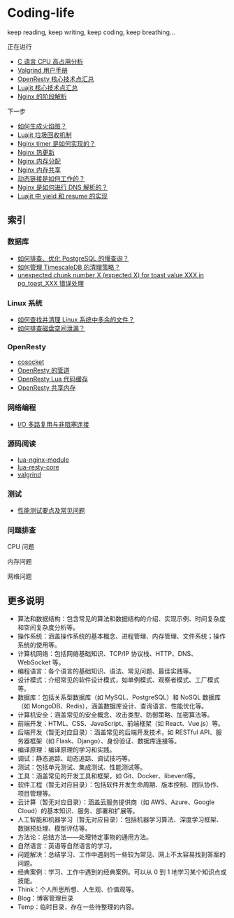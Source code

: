 # Coding-life

keep reading,
keep writing,
keep coding,
keep breathing...

正在进行

- [C 语言 CPU 高占用分析](R.经典案例/CPU/c-high-cpu/C语言CPU高占用分析.md)
- [Valgrind 用户手册](J.调试/静态追踪/Valgrind/user-manual)
- [OpenResty 核心技术点汇总](K.工具/OpenResty/使用与实现/000-core-tech.md)
- [Luajit 核心技术点汇总](K.工具/Luajit/设计与实现/000-core-tech.md)
- [Nginx 的阶段解析](K.工具/Nginx/Nginx源码分析/4-nginx-phase.md)

下一步

- [如何生成火焰图？](J.调试/动态追踪/如何生成火焰图.md)
- [Luajit 垃圾回收机制](K.工具/Luajit/设计与实现/004-garbage-collection.md)
- [Nginx timer 是如何实现的？](K.工具/Nginx/Nginx源码分析/8-nginx-timer.md)
- [Nginx 热更新](K.工具/Nginx/Nginx源码分析/10-binary-upgrade.md)
- [Nginx 内存分配](K.工具/Nginx/Nginx源码分析/11-slab.md)
- [Nginx 内存共享](K.工具/Nginx/Nginx源码分析/12-nginx-shm.md)
- [动态链接是如何工作的？](B.操作系统/设计与实现/how-dynamic-linking-work.md)
- [Nginx 是如何进行 DNS 解析的？](K.工具/Nginx/Nginx源码分析/7-nginx-dns-resolve.md)
- [Luajit 中 yield 和 resume 的实现](K.工具/Luajit/设计与实现/2.yield-resume.md)

## 索引

### 数据库

- [如何排查、优化 PostgreSQL 的慢查询？](F.数据库/4.PostgreSQL/慢查询分析/README.md)
- [如何管理 TimescaleDB 的清理策略？](F.数据库/4.PostgreSQL/TimescaleDB/README.md)
- [unexpected chunk number X (expected X) for toast value XXX in pg_toast_XXX 错误处理](F.数据库/4.PostgreSQL/unexpected-chunk-number.md)

### Linux 系统

- [如何查找并清理 Linux 系统中多余的文件？](B.操作系统/Linux/存储空间占用情况分析.md)
- [如何排查磁盘空间泄漏？](B.操作系统/Linux/存储空间占用情况分析.md)

### OpenResty

- [cosocket](K.工具/OpenResty/使用与实现/014-cosocket.md)
- [OpenResty 的管道](K.工具/OpenResty/使用与实现/017-pipe.md)
- [OpenResty Lua 代码缓存](K.工具/OpenResty/使用与实现/018-ngx_lua_cache.md)
- [OpenResty 共享内存](K.工具/OpenResty/使用与实现/019-ngx_shared_dict.md)

### 网络编程

- [I/O 多路复用与非阻塞连接](B.操作系统/Linux/Application/7.IO多路复用/IO多路复用与非阻塞连接/README.md)

### 源码阅读

- [lua-nginx-module](https://github.com/isshe/lua-nginx-module)
- [lua-resty-core](https://github.com/isshe/lua-resty-core)
- [valgrind](https://github.com/isshe/valgrind)

### 测试

- [性能测试要点及常见问题](T.测试/性能测试.md)

### 问题排查

CPU 问题


内存问题


网络问题

## 更多说明

- 算法和数据结构：包含常见的算法和数据结构的介绍、实现示例、时间复杂度和空间复杂度分析等。
- 操作系统：涵盖操作系统的基本概念、进程管理、内存管理、文件系统；操作系统的使用等。
- 计算机网络：包括网络基础知识、TCP/IP 协议栈、HTTP、DNS、WebSocket 等。
- 编程语言：各个语言的基础知识、语法、常见问题、最佳实践等。
- 设计模式：介绍常见的软件设计模式，如单例模式、观察者模式、工厂模式等。
- 数据库：包括关系型数据库（如 MySQL、PostgreSQL）和 NoSQL 数据库（如 MongoDB、Redis），涵盖数据库设计、查询语言、性能优化等。
- 计算机安全：涵盖常见的安全概念、攻击类型、防御策略、加密算法等。
- 前端开发：HTML、CSS、JavaScript、前端框架（如 React、Vue.js）等。
- 后端开发（暂无对应目录）：涵盖常见的后端开发技术，如 RESTful API、服务器框架（如 Flask、Django）、身份验证、数据库连接等。
- 编译原理：编译原理的学习和实践。
- 调试：静态追踪、动态追踪、调试技巧等。
- 测试：包括单元测试、集成测试、性能测试等。
- 工具：涵盖常见的开发工具和框架，如 Git、Docker、libevent等。
- 软件工程（暂无对应目录）：包括软件开发生命周期、版本控制、团队协作、项目管理等。
- 云计算（暂无对应目录）：涵盖云服务提供商（如 AWS、Azure、Google Cloud）的基本知识、服务、部署和扩展等。
- 人工智能和机器学习（暂无对应目录）：包括机器学习算法、深度学习框架、数据预处理、模型评估等。
- 方法论：总结方法——处理特定事物的通用方法。
- 自然语言：英语等自然语言的学习。
- 问题解决：总结学习、工作中遇到的一些较为常见、网上不太容易找到答案的问题。
- 经典案例：学习、工作中遇到的经典案例。可以从 0 到 1 地学习某个知识点或技能。
- Think：个人所思所想、人生观、价值观等。
- Blog：博客管理目录
- Temp：临时目录，存在一些待整理的内容。
